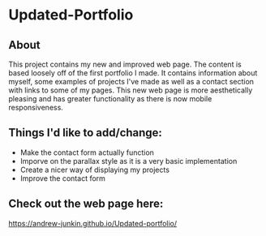 # Updated-Portfolio
## About 
This project contains my new and improved web page. The content is based loosely off of
the first portfolio I made. It contains information about myself, some examples of projects I've made as well as a contact section with links to some of my pages. This new web page is more aesthetically pleasing and has greater functionality as there is now mobile responsiveness.

## Things I'd like to add/change:
* Make the contact form actually function
* Imporve on the parallax style as it is a very basic implementation
* Create a nicer way of displaying my projects
* Improve the contact form


## Check out the web page here:
https://andrew-junkin.github.io/Updated-portfolio/


